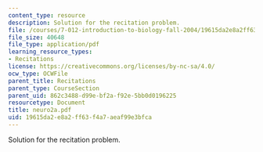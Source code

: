```yaml
---
content_type: resource
description: Solution for the recitation problem.
file: /courses/7-012-introduction-to-biology-fall-2004/19615da2e8a2ff63f4a7aeaf99e3bfca_neuro2a.pdf
file_size: 40648
file_type: application/pdf
learning_resource_types:
- Recitations
license: https://creativecommons.org/licenses/by-nc-sa/4.0/
ocw_type: OCWFile
parent_title: Recitations
parent_type: CourseSection
parent_uid: 862c3488-d99e-bf2a-f92e-5bb0d0196225
resourcetype: Document
title: neuro2a.pdf
uid: 19615da2-e8a2-ff63-f4a7-aeaf99e3bfca
---
```

Solution for the recitation problem.